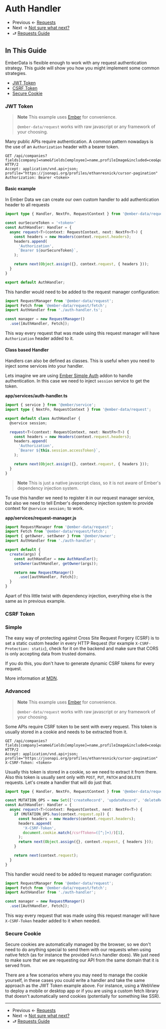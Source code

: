 # Auth Handler

- Previous ← [Requests](./0-basic-usage.md)
- Next → [Not sure what next?](./something.md)
- ⮐ [Requests Guide](../index.md)

## In This Guide

EmberData is flexible enough to work with any request authentication strategy. This guide will show you how
you might implement some common strategies.

- [JWT Token](#jwt-token)
- [CSRF Token](#csrf-token)
- [Secure Cookie](#secure-cookie)

### JWT Token

> **Note**
> This example uses [Ember](https://emberjs.com/) for convenience.
>
> `@ember-data/request` works with raw javascript or any framework of your choosing.

Many public APIs require authentication. A common pattern nowadays is the use of an `Authorization` header with a bearer token.

```HTTP
GET /api/companies?fields[company]=name&fields[employee]=name,profileImage&included=ceo&page[size]=10 HTTP/2
Accept: application/vnd.api+json; profile="https://jsonapi.org/profiles/ethanresnick/cursor-pagination"
Authorization: Bearer <token>
```

#### Basic example

In Ember Data we can create our own custom handler to add authentication header to all requests

```ts
import type { Handler, NextFn, RequestContext } from '@ember-data/request';

const ourSecureToken = '<token>'
const AuthHandler: Handler = {
  async request<T>(context: RequestContext, next: NextFn<T>) {
    const headers = new Headers(context.request.headers);
    headers.append(
      'Authorization',
      `Bearer ${ourSecureToken}`,
    );

    return next(Object.assign({}, context.request, { headers }));
  }
}

export default AuthHandler;
```

This handler would need to be added to the request manager configuration:

```ts
import RequestManager from '@ember-data/request';
import Fetch from '@ember-data/request/fetch';
import AuthHandler from './auth-handler.ts';

const manager = new RequestManager()
  .use([AuthHandler, Fetch]);
```

This way every request that was made using this request manager will have `Authorization` header added to it.

#### Class based Handler

Handlers can also be defined as classes. This is useful when you need to inject some services into your handler.

Lets imagine we are using [Ember Simple Auth](https://github.com/simplabs/ember-simple-auth) addon to handle authentication. In this case we need to inject `session` service to get the token.

**app/services/auth-handler.ts**

```ts
import { service } from '@ember/service';
import type { NextFn, RequestContext } from '@ember-data/request';

export default class AuthHandler {
  @service session;

  request<T>(context: RequestContext, next: NextFn<T>) {
    const headers = new Headers(context.request.headers);
    headers.append(
      'Authorization',
      `Bearer ${this.session.accessToken}`,
    );

    return next(Object.assign({}, context.request, { headers }));
  }
}
```

> **Note**
> This is just a native javascript class, so it is not aware of Ember's dependency injection system.

To use this handler we need to register it in our request manager service, but also we need to tell Ember's dependency injection system to provide context for `@service session;` to work.

**app/services/request-manager.js**

```ts
import RequestManager from '@ember-data/request';
import Fetch from '@ember-data/request/fetch';
import { getOwner, setOwner } from '@ember/owner';
import AuthHandler from './auth-handler';

export default {
  create(args) {
    const authHandler = new AuthHandler();
    setOwner(authHandler, getOwner(args));

    return new RequestManager()
      .use([authHandler, Fetch]);
  }
}
```

Apart of this little twist with dependency injection, everything else is the same as in previous example.

### CSRF Token

### Simple

The easy way of protecting against Cross Site Request Forgery (CSRF) is to set a static custom header in every HTTP Request (for example `X-CSRF-Protection: static`), check for it on the backend and make sure that CORS is only accepting data from trusted domains.

If you do this, you don't have to generate dynamic CSRF tokens for every request.

More information at [MDN](https://developer.mozilla.org/en-US/docs/Web/HTTP/CORS#simple_requests).

### Advanced

> **Note**
> This example uses [Ember](https://emberjs.com/) for convenience.
>
> `@ember-data/request` works with raw javascript or any framework of your choosing.

Some APIs require CSRF token to be sent with every request. This token is usually stored in a cookie and needs to be extracted from it.

```HTTP
GET /api/companies?fields[company]=name&fields[employee]=name,profileImage&included=ceo&page[size]=10 HTTP/2
Accept: application/vnd.api+json; profile="https://jsonapi.org/profiles/ethanresnick/cursor-pagination"
X-CSRF-Token: <token>
```

Usually this token is stored in a cookie, so we need to extract it from there. Also this token is usually sent only with `POST`, `PUT`, `PATCH` and `DELETE` requests. Let's create a handler that will do just that.

```ts
import type { Handler, NextFn, RequestContext } from '@ember-data/request';

const MUTATION_OPS = new Set(['createRecord', 'updateRecord', 'deleteRecord']);
const AuthHandler: Handler = {
  async request<T>(context: RequestContext, next: NextFn<T>) {
    if (MUTATION_OPS.has(context.request.op)) {
      const headers = new Headers(context.request.headers);
      headers.append(
        'X-CSRF-Token',
        document.cookie.match(/csrfToken=([^;]+)/)[1],
      );
      return next(Object.assign({}, context.request, { headers }));
    }

    return next(context.request);
  }
}
```

This handler would need to be added to request manager configuration:

```ts
import RequestManager from '@ember-data/request';
import Fetch from '@ember-data/request/fetch';
import AuthHandler from './auth-handler';

const manager = new RequestManager()
  .use([AuthHandler, Fetch]);
```

This way every request that was made using this request manager will have `X-CSRF-Token` header added to it when needed.

### Secure Cookie

Secure cookies are automatically managed by the browser, so we don't
need to do anything special to send them with our requests when using
native fetch (as for instance the provided `Fetch` handler does).
We just need to make sure that we are requesting our API from the same
domain that it is served from.

There are a few scenarios where you may need to manage the cookie
yourself, in these cases you could write a handler and take the same
approach as the JWT Token example above. For instance, using a WebView
to deploy a mobile or desktop app or if you are using a custom fetch
library that doesn't automatically send cookies (potentially for something like SSR).

---

- Previous ← [Requests](./0-basic-usage.md)
- Next → [Not sure what next?](./something.md)
- ⮐ [Requests Guide](../index.md)
